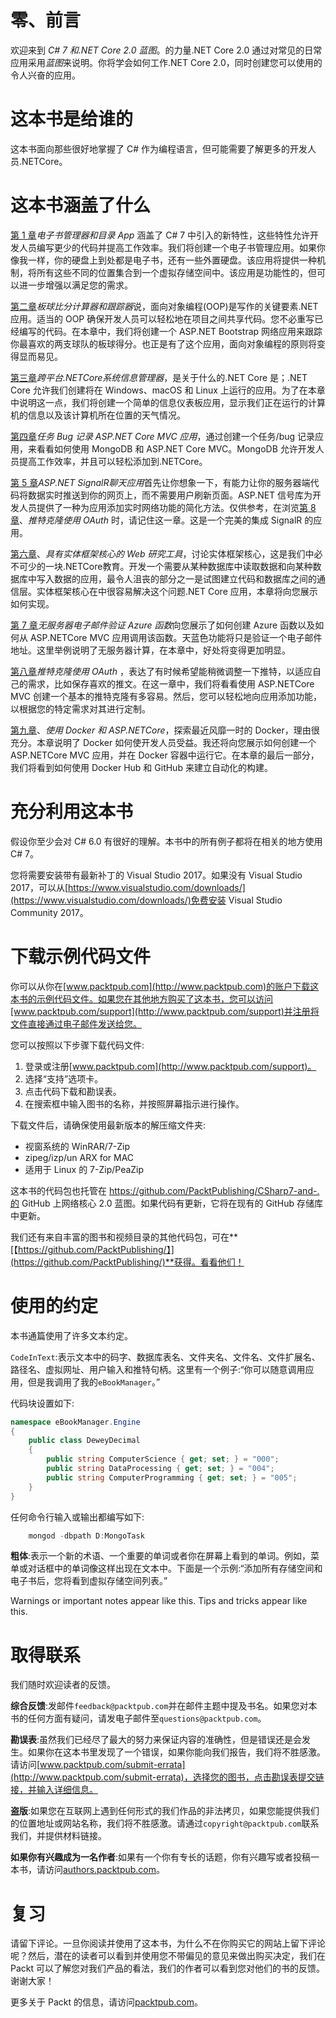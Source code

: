 # 零、前言

欢迎来到 *C# 7 和.NET Core 2.0 蓝图*。的力量.NET Core 2.0 通过对常见的日常应用采用*蓝图*来说明。你将学会如何工作.NET Core 2.0，同时创建您可以使用的令人兴奋的应用。

# 这本书是给谁的

这本书面向那些很好地掌握了 C# 作为编程语言，但可能需要了解更多的开发人员.NETCore。

# 这本书涵盖了什么

[第 1 章](1.html)*电子书管理器和目录 App* 涵盖了 C# 7 中引入的新特性，这些特性允许开发人员编写更少的代码并提高工作效率。我们将创建一个电子书管理应用。如果你像我一样，你的硬盘上到处都是电子书，还有一些外置硬盘。该应用将提供一种机制，将所有这些不同的位置集合到一个虚拟存储空间中。该应用是功能性的，但可以进一步增强以满足您的需求。

[第二章](2.html)*板球比分计算器和跟踪器*说，面向对象编程(OOP)是写作的关键要素.NET 应用。适当的 OOP 确保开发人员可以轻松地在项目之间共享代码。您不必重写已经编写的代码。在本章中，我们将创建一个 ASP.NET Bootstrap 网络应用来跟踪你最喜欢的两支球队的板球得分。也正是有了这个应用，面向对象编程的原则将变得显而易见。

[第三章](3.html)*跨平台.NETCore系统信息管理器*，是关于什么的.NET Core 是；.NET Core 允许我们创建将在 Windows、macOS 和 Linux 上运行的应用。为了在本章中说明这一点，我们将创建一个简单的信息仪表板应用，显示我们正在运行的计算机的信息以及该计算机所在位置的天气情况。

[第四章](4.html)*任务 Bug 记录 ASP.NET Core MVC 应用*，通过创建一个任务/bug 记录应用，来看看如何使用 MongoDB 和 ASP.NET Core MVC。MongoDB 允许开发人员提高工作效率，并且可以轻松添加到.NETCore。

[第 5 章](5.html)*ASP.NET SignalR聊天应用*首先让你想象一下，有能力让你的服务器端代码将数据实时推送到你的网页上，而不需要用户刷新页面。ASP.NET 信号库为开发人员提供了一种为应用添加实时网络功能的简化方法。仅供参考，在浏览[第 8 章](8.html)、*推特克隆使用 OAuth* 时，请记住这一章。这是一个完美的集成 SignalR 的应用。

[第六章](6.html)、*具有实体框架核心的 Web 研究工具*，讨论实体框架核心，这是我们中必不可少的一块.NETCore教育。开发一个需要从某种数据库中读取数据和向某种数据库中写入数据的应用，最令人沮丧的部分之一是试图建立代码和数据库之间的通信层。实体框架核心在中很容易解决这个问题.NET Core 应用，本章将向您展示如何实现。

[第 7 章](7.html)*无服务器电子邮件验证 Azure 函数*向您展示了如何创建 Azure 函数以及如何从 ASP.NETCore MVC 应用调用该函数。天蓝色功能将只是验证一个电子邮件地址。这里举例说明了无服务器计算，在本章中，好处将变得更加明显。

[第八章](8.html)*推特克隆使用 OAuth* ，表达了有时候希望能稍微调整一下推特，以适应自己的需求，比如保存喜欢的推文。在这一章中，我们将看看使用 ASP.NETCore MVC 创建一个基本的推特克隆有多容易。然后，您可以轻松地向应用添加功能，以根据您的特定需求对其进行定制。

[第九章](9.html)、*使用 Docker 和 ASP.NETCore*，探索最近风靡一时的 Docker，理由很充分。本章说明了 Docker 如何使开发人员受益。我还将向您展示如何创建一个 ASP.NETCore MVC 应用，并在 Docker 容器中运行它。在本章的最后一部分，我们将看到如何使用 Docker Hub 和 GitHub 来建立自动化的构建。

# 充分利用这本书

假设你至少会对 C# 6.0 有很好的理解。本书中的所有例子都将在相关的地方使用 C# 7。

您将需要安装带有最新补丁的 Visual Studio 2017。如果没有 Visual Studio 2017，可以从[https://www.visualstudio.com/downloads/](https://www.visualstudio.com/downloads/)免费安装 Visual Studio Community 2017。

# 下载示例代码文件

你可以从你在[www.packtpub.com](http://www.packtpub.com)的账户下载这本书的示例代码文件。如果您在其他地方购买了这本书，您可以访问[www.packtpub.com/support](http://www.packtpub.com/support)并注册将文件直接通过电子邮件发送给您。

您可以按照以下步骤下载代码文件:

1.  登录或注册[www.packtpub.com](http://www.packtpub.com/support)。
2.  选择“支持”选项卡。
3.  点击代码下载和勘误表。
4.  在搜索框中输入图书的名称，并按照屏幕指示进行操作。

下载文件后，请确保使用最新版本的解压缩文件夹:

*   视窗系统的 WinRAR/7-Zip
*   zipeg/izp/un ARX for MAC
*   适用于 Linux 的 7-Zip/PeaZip

这本书的代码包也托管在 https://github.com/PacktPublishing/CSharp7-and-.的 GitHub 上网络核心 2.0 蓝图。如果代码有更新，它将在现有的 GitHub 存储库中更新。

我们还有来自丰富的图书和视频目录的其他代码包，可在**[【https://github.com/PacktPublishing/】](https://github.com/PacktPublishing/)**获得。看看他们！

# 使用的约定

本书通篇使用了许多文本约定。

`CodeInText`:表示文本中的码字、数据库表名、文件夹名、文件名、文件扩展名、路径名、虚拟网址、用户输入和推特句柄。这里有一个例子:“你可以随意调用应用，但是我调用了我的`eBookManager`。”

代码块设置如下:

```cs
namespace eBookManager.Engine 
{ 
    public class DeweyDecimal 
    { 
        public string ComputerScience { get; set; } = "000"; 
        public string DataProcessing { get; set; } = "004"; 
        public string ComputerProgramming { get; set; } = "005"; 
    } 
} 
```

任何命令行输入或输出都编写如下:

```cs
    mongod -dbpath D:MongoTask 
```

**粗体**:表示一个新的术语、一个重要的单词或者你在屏幕上看到的单词。例如，菜单或对话框中的单词像这样出现在文本中。下面是一个示例:“添加所有存储空间和电子书后，您将看到虚拟存储空间列表。”

Warnings or important notes appear like this. Tips and tricks appear like this.

# 取得联系

我们随时欢迎读者的反馈。

**综合反馈**:发邮件`feedback@packtpub.com`并在邮件主题中提及书名。如果您对本书的任何方面有疑问，请发电子邮件至`questions@packtpub.com`。

**勘误表**:虽然我们已经尽了最大的努力来保证内容的准确性，但是错误还是会发生。如果你在这本书里发现了一个错误，如果你能向我们报告，我们将不胜感激。请访问[www.packtpub.com/submit-errata](http://www.packtpub.com/submit-errata)，选择您的图书，点击勘误表提交链接，并输入详细信息。

**盗版**:如果您在互联网上遇到任何形式的我们作品的非法拷贝，如果您能提供我们的位置地址或网站名称，我们将不胜感激。请通过`copyright@packtpub.com`联系我们，并提供材料链接。

**如果你有兴趣成为一名作者**:如果有一个你有专长的话题，你有兴趣写或者投稿一本书，请访问[authors.packtpub.com](http://authors.packtpub.com/)。

# 复习

请留下评论。一旦你阅读并使用了这本书，为什么不在你购买它的网站上留下评论呢？然后，潜在的读者可以看到并使用您不带偏见的意见来做出购买决定，我们在 Packt 可以了解您对我们产品的看法，我们的作者可以看到您对他们的书的反馈。谢谢大家！

更多关于 Packt 的信息，请访问[packtpub.com](https://www.packtpub.com/)。